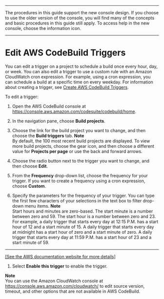 --------

 The procedures in this guide support the new console design\. If you choose to use the older version of the console, you will find many of the concepts and basic procedures in this guide still apply\. To access help in the new console, choose the information icon\.

--------

# Edit AWS CodeBuild Triggers<a name="triggers-edit"></a>

 You can edit a trigger on a project to schedule a build once every hour, day, or week\. You can also edit a trigger to use a custom rule with an Amazon CloudWatch cron expression\. For example, using a cron expression, you can schedule a build at a specific time on every weekday\. For information about creating a trigger, see [Create AWS CodeBuild Triggers](trigger-create.md)\.

 To edit a trigger: 

1. Open the AWS CodeBuild console at [https://console\.aws\.amazon\.com/codesuite/codebuild/home](https://console.aws.amazon.com/codesuite/codebuild/home)\.

1. In the navigation pane, choose **Build projects**\.

1. Choose the link for the build project you want to change, and then choose the **Build triggers** tab\.
**Note**  
By default, the 100 most recent build projects are displayed\. To view more build projects, choose the gear icon, and then choose a different value for **Projects per page** or use the back and forward arrows\.

1. Choose the radio button next to the trigger you want to change, and then choose **Edit**\.

1. From the **Frequency** drop\-down list, choose the frequency for your trigger\. If you want to create a frequency using a cron expression, choose **Custom**\.

1. Specify the parameters for the frequency of your trigger\. You can type the first few characters of your selections in the text box to filter drop\-down menu items\.
**Note**  
 Start hours and minutes are zero\-based\. The start minute is a number between zero and 59\. The start hour is a number between zero and 23\. For example, a daily trigger that starts every day at 12:15 P\.M\. has a start hour of 12 and a start minute of 15\. A daily trigger that starts every day at midnight has a start hour of zero and a start minute of zero\. A daily trigger that starts every day at 11:59 P\.M\. has a start hour of 23 and a start minute of 59\.   
****    
[\[See the AWS documentation website for more details\]](http://docs.aws.amazon.com/codebuild/latest/userguide/triggers-edit.html)

1.  Select **Enable this trigger** to enable the trigger\. 

**Note**  
You can use the Amazon CloudWatch console at [https://console\.aws\.amazon\.com/cloudwatch/](https://console.aws.amazon.com/cloudwatch/) to edit source version, timeout, and other options that are not available in AWS CodeBuild\.